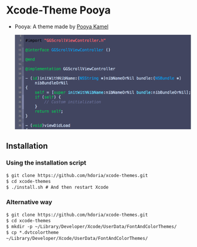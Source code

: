 # Xcode-Theme Pooya

* Pooya:  A theme made by [Pooya Kamel][pooya_kamel]

  ![Pooya]

Installation
------------

### Using the installation script

    $ git clone https://github.com/hdoria/xcode-themes.git
    $ cd xcode-themes
    $ ./install.sh # And then restart Xcode

### Alternative way

    $ git clone https://github.com/hdoria/xcode-themes.git
    $ cd xcode-themes
    $ mkdir -p ~/Library/Developer/Xcode/UserData/FontAndColorThemes/
    $ cp *.dvtcolortheme ~/Library/Developer/Xcode/UserData/FontAndColorThemes/
    

[Pooya]: https://github.com/pooya-/Xcode-Theme/blob/master/Pooya.png
[pooya_kamel]: http://github.com/pooya-

